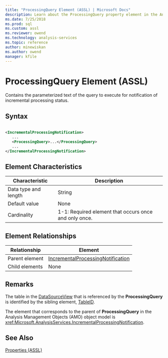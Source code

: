 ```yaml
---
title: "ProcessingQuery Element (ASSL) | Microsoft Docs"
description: Learn about the ProcessingQuery property element in the Analysis Services Scripting Language (ASSL) schema.
ms.date: 7/25/2018
ms.prod: sql
ms.custom: assl
ms.reviewer: owend
ms.technology: analysis-services
ms.topic: reference
author: minewiskan
ms.author: owend
manager: kfile
---
```

# ProcessingQuery Element (ASSL)

  Contains the parameterized text of the query to execute for notification of incremental processing status.  
  
## Syntax  
  
```xml  
  
<IncrementalProcessingNotification>  
   ...  
   <ProcessingQuery>...</ProcessingQuery>  
   ...  
</IncrementalProcessingNotification>  
```  
  
## Element Characteristics  
  
|Characteristic|Description|  
|--------------------|-----------------|  
|Data type and length|String|  
|Default value|None|  
|Cardinality|1-1: Required element that occurs once and only once.|  
  
## Element Relationships  
  
|Relationship|Element|  
|------------------|-------------|  
|Parent element|[IncrementalProcessingNotification](../objects/incrementalprocessingnotification-element-assl.md)|  
|Child elements|None|  
  
## Remarks  
 The table in the [DataSourceView](../objects/datasourceview-element-assl.md) that is referenced by the **ProcessingQuery** is identified by the sibling element, [TableID](tableid-element-assl.md).  
  
 The element that corresponds to the parent of **ProcessingQuery** in the Analysis Management Objects (AMO) object model is <xref:Microsoft.AnalysisServices.IncrementalProcessingNotification>.  
  
## See Also  
 [Properties &#40;ASSL&#41;](properties-assl.md)  
  
  
